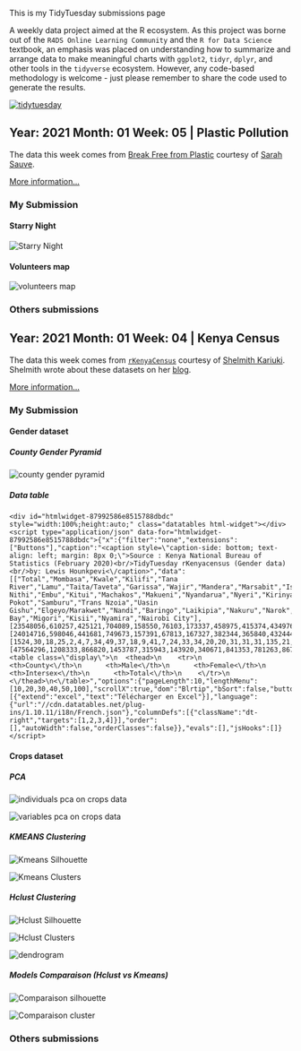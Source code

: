 This is my TidyTuesday submissions page

A weekly data project aimed at the R ecosystem. As this project was borne out of the `R4DS Online Learning Community` and the `R for Data Science` textbook, an emphasis was placed on understanding how to summarize and arrange data to make meaningful charts with `ggplot2`, `tidyr`, `dplyr`, and other tools in the `tidyverse` ecosystem. However, any code-based methodology is welcome - just please remember to share the code used to generate the results.

[![tidytuesday](images/tt_logo.png "tidytuesday")](https://github.com/rfordatascience/tidytuesday)

## Year: 2021 Month: 01 Week: 05 \| Plastic Pollution

The data this week comes from [Break Free from Plastic](https://www.breakfreefromplastic.org) courtesy of [Sarah Sauve](https://sarahasauve.wordpress.com).

[More information...](https://github.com/rfordatascience/tidytuesday/tree/master/data/2021/2021-01-26)

### My Submission

#### Starry Night



![Starry Night](graphes/Y2021-M1-W5%20Plastic%20Pollution/plasticstarrynight.png "Starry Night")

#### Volunteers map

![volunteers map](graphes/Y2021-M1-W5%20Plastic%20Pollution/volunteers_map_patch.png "volunteers map")

### Others submissions

## Year: 2021 Month: 01 Week: 04 \| Kenya Census

The data this week comes from [`rKenyaCensus`](https://github.com/Shelmith-Kariuki/rKenyaCensus) courtesy of [Shelmith Kariuki](https://twitter.com/Shel_Kariuki). Shelmith wrote about these datasets on her [blog](https://shelkariuki.netlify.app/post/rkenyacensus/).

[More information...](https://github.com/rfordatascience/tidytuesday/tree/master/data/2021/2021-01-19)

### My Submission

#### Gender dataset

##### County Gender Pyramid



![county gender pyramid](graphes/Y2021-M1-W4%20rkenyacensus/gender_pyramid.jpeg "county gender pyramid")

##### Data table


```{=html}
<div id="htmlwidget-87992586e8515788dbdc" style="width:100%;height:auto;" class="datatables html-widget"></div>
<script type="application/json" data-for="htmlwidget-87992586e8515788dbdc">{"x":{"filter":"none","extensions":["Buttons"],"caption":"<caption style=\"caption-side: bottom; text-align: left; margin: 8px 0;\">Source : Kenya National Bureau of  Statistics (February 2020)<br/>TidyTuesday rKenyacensus (Gender data)<br/>by: Lewis Hounkpevi<\/caption>","data":[["Total","Mombasa","Kwale","Kilifi","Tana River","Lamu","Taita/Taveta","Garissa","Wajir","Mandera","Marsabit","Isiolo","Meru","Tharaka-Nithi","Embu","Kitui","Machakos","Makueni","Nyandarua","Nyeri","Kirinyaga","Murang'a","Kiambu","Turkana","West Pokot","Samburu","Trans Nzoia","Uasin Gishu","Elgeyo/Marakwet","Nandi","Baringo","Laikipia","Nakuru","Narok","Kajiado","Kericho","Bomet","Kakamega","Vihiga","Bungoma","Busia","Siaya","Kisumu","Homa Bay","Migori","Kisii","Nyamira","Nairobi City"],[23548056,610257,425121,704089,158550,76103,173337,458975,415374,434976,243548,139510,767698,193764,304208,549003,710707,489691,315022,374288,302011,523940,1187146,478087,307013,156774,489107,580269,227317,441259,336322,259440,1077272,579042,557098,450741,434287,897133,283678,812146,426252,471669,560942,539560,536187,605784,290907,2192452],[24014716,598046,441681,749673,157391,67813,167327,382344,365840,432444,216219,128483,777975,199406,304367,587151,711191,497942,323247,384845,308369,532669,1230454,448868,314213,153546,501206,582889,227151,444430,330428,259102,1084835,578805,560704,451008,441379,970406,306323,858389,467401,521496,594609,592367,580214,661038,314656,2204376],[1524,30,18,25,2,4,7,34,49,37,18,9,41,7,24,33,34,20,20,31,31,31,135,21,15,7,28,28,12,22,13,18,95,26,38,28,23,40,12,35,28,18,23,23,35,38,13,245],[47564296,1208333,866820,1453787,315943,143920,340671,841353,781263,867457,459785,268002,1545714,393177,608599,1136187,1421932,987653,638289,759164,610411,1056640,2417735,926976,621241,310327,990341,1163186,454480,885711,666763,518560,2162202,1157873,1117840,901777,875689,1867579,590013,1670570,893681,993183,1155574,1131950,1116436,1266860,605576,4397073]],"container":"<table class=\"display\">\n  <thead>\n    <tr>\n      <th>County<\/th>\n      <th>Male<\/th>\n      <th>Female<\/th>\n      <th>Intersex<\/th>\n      <th>Total<\/th>\n    <\/tr>\n  <\/thead>\n<\/table>","options":{"pageLength":10,"lengthMenu":[10,20,30,40,50,100],"scrollX":true,"dom":"Blrtip","bSort":false,"buttons":[{"extend":"excel","text":"Télécharger en Excel"}],"language":{"url":"//cdn.datatables.net/plug-ins/1.10.11/i18n/French.json"},"columnDefs":[{"className":"dt-right","targets":[1,2,3,4]}],"order":[],"autoWidth":false,"orderClasses":false}},"evals":[],"jsHooks":[]}</script>
```

#### Crops dataset

##### PCA

![individuals pca on crops data](graphes/Y2021-M1-W4%20rkenyacensus/graphesacp_indi.png "individuals pca plot")

![variables pca on crops data](graphes/Y2021-M1-W4%20rkenyacensus/graphesvar.png "variables")

##### KMEANS Clustering

![Kmeans Silhouette](graphes/Y2021-M1-W4%20rkenyacensus/graphe_silhouette_km.png "Kmeans Silhouette")

![Kmeans Clusters](graphes/Y2021-M1-W4%20rkenyacensus/graphe_cluster_km.png "Kmeans Clusters")

##### Hclust Clustering

![Hclust Silhouette](graphes/Y2021-M1-W4%20rkenyacensus/graphe_silhouette_cah6.png "Hclust Silhouette")

![Hclust Clusters](graphes/Y2021-M1-W4%20rkenyacensus/graphe_cluster_cah6.png "Hclust Clusters")

![dendrogram](graphes/Y2021-M1-W4%20rkenyacensus/graphe_dendo_cah.png "dendrogram")

##### Models Comparaison (Hclust vs Kmeans)

![Comparaison silhouette](graphes/Y2021-M1-W4%20rkenyacensus/silpatch.png "Comparaison silhouette")

![Comparaison cluster](graphes/Y2021-M1-W4%20rkenyacensus/cluspatch.png "Comparaison cluster")

### Others submissions
